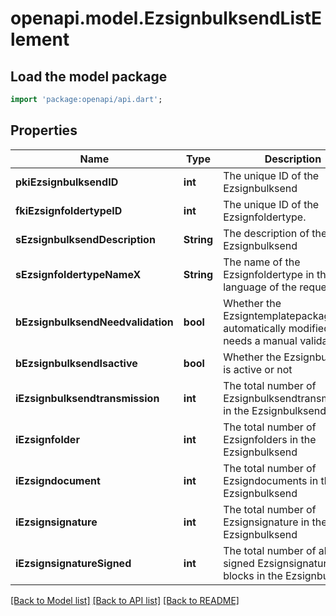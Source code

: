 # openapi.model.EzsignbulksendListElement

## Load the model package
```dart
import 'package:openapi/api.dart';
```

## Properties
Name | Type | Description | Notes
------------ | ------------- | ------------- | -------------
**pkiEzsignbulksendID** | **int** | The unique ID of the Ezsignbulksend | 
**fkiEzsignfoldertypeID** | **int** | The unique ID of the Ezsignfoldertype. | 
**sEzsignbulksendDescription** | **String** | The description of the Ezsignbulksend | 
**sEzsignfoldertypeNameX** | **String** | The name of the Ezsignfoldertype in the language of the requester | 
**bEzsignbulksendNeedvalidation** | **bool** | Whether the Ezsigntemplatepackage was automatically modified and needs a manual validation | 
**bEzsignbulksendIsactive** | **bool** | Whether the Ezsignbulksend is active or not | 
**iEzsignbulksendtransmission** | **int** | The total number of Ezsignbulksendtransmissions in the Ezsignbulksend | 
**iEzsignfolder** | **int** | The total number of Ezsignfolders in the Ezsignbulksend | 
**iEzsigndocument** | **int** | The total number of Ezsigndocuments in the Ezsignbulksend | 
**iEzsignsignature** | **int** | The total number of Ezsignsignature in the Ezsignbulksend | 
**iEzsignsignatureSigned** | **int** | The total number of already signed Ezsignsignature blocks in the Ezsignbulksend | 

[[Back to Model list]](../README.md#documentation-for-models) [[Back to API list]](../README.md#documentation-for-api-endpoints) [[Back to README]](../README.md)


